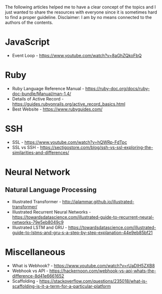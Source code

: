 The following articles helped me to have a clear concept of the topics and I just wanted to share the resources with everyone since it is sometimes hard to find a proper guideline.
Disclaimer: I am by no means connected to the authors of the contents. 

# JavaScript

- Event Loop - https://www.youtube.com/watch?v=8aGhZQkoFbQ

# Ruby

- Ruby Language Reference Manual - https://ruby-doc.org/docs/ruby-doc-bundle/Manual/man-1.4/
- Details of Active Record - https://guides.rubyonrails.org/active_record_basics.html
- Best Website - https://www.rubyguides.com/

# SSH

- SSL - https://www.youtube.com/watch?v=hQWRp-FdTpc
- SSL vs SSH - https://sectigostore.com/blog/ssh-vs-ssl-exploring-the-similarities-and-differences/

# Neural Network

## Natural Language Processing

- Illustrated Transformer - http://jalammar.github.io/illustrated-transformer/
- Illustrated Recurrent Neural Networks - https://towardsdatascience.com/illustrated-guide-to-recurrent-neural-networks-79e5eb8049c9
- Illustrated LSTM and GRU - https://towardsdatascience.com/illustrated-guide-to-lstms-and-gru-s-a-step-by-step-explanation-44e9eb85bf21

# Miscellaneous

- What is Webhook? - https://www.youtube.com/watch?v=rUaDIH5ZXB8
- Webhook vs API - https://hackernoon.com/webhook-vs-api-whats-the-difference-8d41e6661652
- Scaffolding - https://stackoverflow.com/questions/235018/what-is-scaffolding-is-it-a-term-for-a-particular-platform
